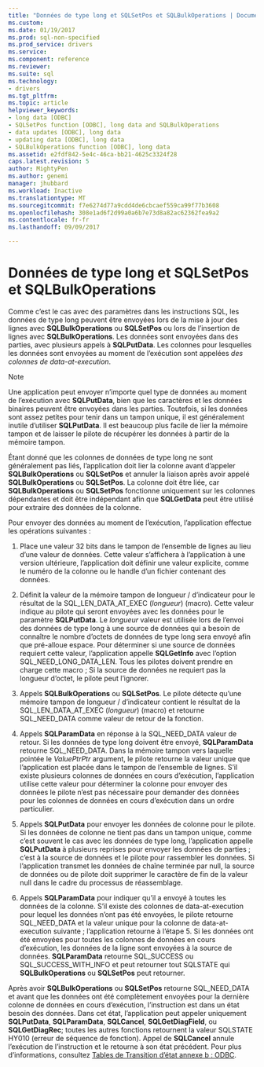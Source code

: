 ```yaml
---
title: "Données de type long et SQLSetPos et SQLBulkOperations | Documents Microsoft"
ms.custom: 
ms.date: 01/19/2017
ms.prod: sql-non-specified
ms.prod_service: drivers
ms.service: 
ms.component: reference
ms.reviewer: 
ms.suite: sql
ms.technology:
- drivers
ms.tgt_pltfrm: 
ms.topic: article
helpviewer_keywords:
- long data [ODBC]
- SQLSetPos function [ODBC], long data and SQLBulkOperations
- data updates [ODBC], long data
- updating data [ODBC], long data
- SQLBulkOperations function [ODBC], long data
ms.assetid: e2fdf842-5e4c-46ca-bb21-4625c3324f28
caps.latest.revision: 5
author: MightyPen
ms.author: genemi
manager: jhubbard
ms.workload: Inactive
ms.translationtype: MT
ms.sourcegitcommit: f7e6274d77a9cdd4de6cbcaef559ca99f77b3608
ms.openlocfilehash: 308e1ad6f2d99a0a6b7e73d8a82ac62362fea9a2
ms.contentlocale: fr-fr
ms.lasthandoff: 09/09/2017

---
```

# <a name="long-data-and-sqlsetpos-and-sqlbulkoperations"></a>Données de type long et SQLSetPos et SQLBulkOperations
Comme c’est le cas avec des paramètres dans les instructions SQL, les données de type long peuvent être envoyées lors de la mise à jour des lignes avec **SQLBulkOperations** ou **SQLSetPos** ou lors de l’insertion de lignes avec **SQLBulkOperations**. Les données sont envoyées dans des parties, avec plusieurs appels à **SQLPutData**. Les colonnes pour lesquelles les données sont envoyées au moment de l’exécution sont appelées *des colonnes de data-at-execution*.  
  
> [!NOTE]  
>  Une application peut envoyer n’importe quel type de données au moment de l’exécution avec **SQLPutData**, bien que les caractères et les données binaires peuvent être envoyées dans les parties. Toutefois, si les données sont assez petites pour tenir dans un tampon unique, il est généralement inutile d’utiliser **SQLPutData**. Il est beaucoup plus facile de lier la mémoire tampon et de laisser le pilote de récupérer les données à partir de la mémoire tampon.  
  
 Étant donné que les colonnes de données de type long ne sont généralement pas liés, l’application doit lier la colonne avant d’appeler **SQLBulkOperations** ou **SQLSetPos** et annuler la liaison après avoir appelé **SQLBulkOperations** ou **SQLSetPos**. La colonne doit être liée, car **SQLBulkOperations** ou **SQLSetPos** fonctionne uniquement sur les colonnes dépendantes et doit être indépendant afin que **SQLGetData** peut être utilisé pour extraire des données de la colonne.  
  
 Pour envoyer des données au moment de l’exécution, l’application effectue les opérations suivantes :  
  
1.  Place une valeur 32 bits dans le tampon de l’ensemble de lignes au lieu d’une valeur de données. Cette valeur s’affichera à l’application à une version ultérieure, l’application doit définir une valeur explicite, comme le numéro de la colonne ou le handle d’un fichier contenant des données.  
  
2.  Définit la valeur de la mémoire tampon de longueur / d’indicateur pour le résultat de la SQL_LEN_DATA_AT_EXEC (*longueur*) (macro). Cette valeur indique au pilote qui seront envoyées avec les données pour le paramètre **SQLPutData**. Le *longueur* valeur est utilisée lors de l’envoi des données de type long à une source de données qui a besoin de connaître le nombre d’octets de données de type long sera envoyé afin que pré-alloue espace. Pour déterminer si une source de données requiert cette valeur, l’application appelle **SQLGetInfo** avec l’option SQL_NEED_LONG_DATA_LEN. Tous les pilotes doivent prendre en charge cette macro ; Si la source de données ne requiert pas la longueur d’octet, le pilote peut l’ignorer.  
  
3.  Appels **SQLBulkOperations** ou **SQLSetPos**. Le pilote détecte qu’une mémoire tampon de longueur / d’indicateur contient le résultat de la SQL_LEN_DATA_AT_EXEC (*longueur*) (macro) et retourne SQL_NEED_DATA comme valeur de retour de la fonction.  
  
4.  Appels **SQLParamData** en réponse à la SQL_NEED_DATA valeur de retour. Si les données de type long doivent être envoyé, **SQLParamData** retourne SQL_NEED_DATA. Dans la mémoire tampon vers laquelle pointée le *ValuePtrPtr* argument, le pilote retourne la valeur unique que l’application est placée dans le tampon de l’ensemble de lignes. S’il existe plusieurs colonnes de données en cours d’exécution, l’application utilise cette valeur pour déterminer la colonne pour envoyer des données le pilote n’est pas nécessaire pour demander des données pour les colonnes de données en cours d’exécution dans un ordre particulier.  
  
5.  Appels **SQLPutData** pour envoyer les données de colonne pour le pilote. Si les données de colonne ne tient pas dans un tampon unique, comme c’est souvent le cas avec les données de type long, l’application appelle **SQLPutData** à plusieurs reprises pour envoyer les données de parties ; c’est à la source de données et le pilote pour rassembler les données. Si l’application transmet les données de chaîne terminée par null, la source de données ou de pilote doit supprimer le caractère de fin de la valeur null dans le cadre du processus de réassemblage.  
  
6.  Appels **SQLParamData** pour indiquer qu’il a envoyé à toutes les données de la colonne. S’il existe des colonnes de data-at-execution pour lequel les données n’ont pas été envoyées, le pilote retourne SQL_NEED_DATA et la valeur unique pour la colonne de data-at-execution suivante ; l’application retourne à l’étape 5. Si les données ont été envoyées pour toutes les colonnes de données en cours d’exécution, les données de la ligne sont envoyées à la source de données. **SQLParamData** retourne SQL_SUCCESS ou SQL_SUCCESS_WITH_INFO et peut retourner tout SQLSTATE qui **SQLBulkOperations** ou **SQLSetPos** peut retourner.  
  
 Après avoir **SQLBulkOperations** ou **SQLSetPos** retourne SQL_NEED_DATA et avant que les données ont été complètement envoyées pour la dernière colonne de données en cours d’exécution, l’instruction est dans un état besoin des données. Dans cet état, l’application peut appeler uniquement **SQLPutData**, **SQLParamData**, **SQLCancel**, **SQLGetDiagField**, ou **SQLGetDiagRec**; toutes les autres fonctions retournent la valeur SQLSTATE HY010 (erreur de séquence de fonction). Appel de **SQLCancel** annule l’exécution de l’instruction et le retourne à son état précédent. Pour plus d’informations, consultez [Tables de Transition d’état annexe b : ODBC](../../../odbc/reference/appendixes/appendix-b-odbc-state-transition-tables.md).

